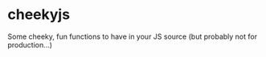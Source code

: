 # cheekyjs
Some cheeky, fun functions to have in your JS source (but probably not for production...)
